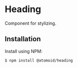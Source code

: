 # Heading

Component for stylizing.

## Installation

Install using NPM:

```bash
$ npm install @atomoid/heading
```
